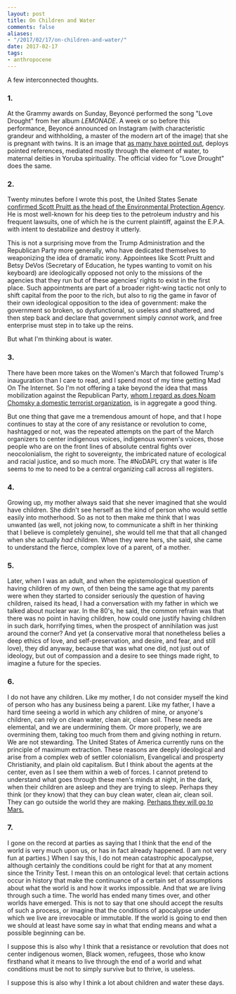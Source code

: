 ```yaml
---
layout: post
title: On Children and Water
comments: false
aliases: 
- "/2017/02/17/on-children-and-water/"
date: 2017-02-17
tags:
- anthropocene
---
```


A few interconnected thoughts.

<!--more-->

### 1.

At the Grammy awards on Sunday, Beyoncé performed the song "Love Drought" from her album *LEMONADE*. A week or so before this performance, Beyoncé announced on Instagram (with characteristic grandeur and withholding, a master of the modern art of the image) that she is pregnant with twins. It is an image that [as many have pointed out](http://www.okayafrica.com/in-brief/beyonce-channeled-yoruba-goddess-oshun-maternity-photoshoot/), deploys pointed references, mediated mostly through the element of water, to maternal deities in Yoruba spirituality. The official video for "Love Drought" does the same.

### 2.

Twenty minutes before I wrote this post, the United States Senate [confirmed Scott Pruitt as the head of the Environmental Protection Agency](https://www.nytimes.com/2017/02/17/us/politics/scott-pruitt-environmental-protection-agency.html?smprod=nytcore-iphone&smid=nytcore-iphone-share). He is most well-known for his deep ties to the petroleum industry and his frequent lawsuits, one of which he is the current plaintiff, against the E.P.A. with intent to destabilize and destroy it utterly.

This is not a surprising move from the Trump Administration and the Republican Party more generally, who have dedicated themselves to weaponizing the idea of dramatic irony. Appointees like Scott Pruitt and Betsy DeVos (Secretary of Education, he types wanting to vomit on his keyboard) are ideologically opposed not only to the missions of the agencies that they run but of these agencies’ rights to exist in the first place. Such appointments are part of a broader right-wing tactic not only to shift capital from the poor to the rich, but also to rig the game in favor of their own ideological opposition to the idea of government: make the government so broken, so dysfunctional, so useless and shattered, and then step back and declare that government simply *cannot* work, and free enterprise must step in to take up the reins.

But what I'm thinking about is water.

### 3.

There have been more takes on the Women's March that followed Trump's inauguration than I care to read, and I spend most of my time getting Mad On The Internet. So I'm not offering a take beyond the idea that mass mobilization against the Republican Party, [whom I regard as does Noam Chomsky a domestic terrorist organization](https://www.democracynow.org/2016/5/16/noam_chomsky_climate_change_nuclear_proliferation), is in aggregate a good thing.

But one thing that gave me a tremendous amount of hope, and that I hope continues to stay at the core of any resistance or revolution to come, hashtagged or not, was the repeated attempts on the part of the March organizers to center indigenous voices, indigenous women's voices, those people who are on the front lines of absolute central fights over neocolonialism, the right to sovereignty, the imbricated nature of ecological and racial justice, and so much more. The #NoDAPL cry that water is life seems to me to need to be a central organizing call across all registers.

### 4.

Growing up, my mother always said that she never imagined that she would have children. She didn't see herself as the kind of person who would settle easily into motherhood. So as not to then make me think that I was unwanted (as well, not joking now, to communicate a shift in her thinking that I believe is completely genuine), she would tell me that that all changed when she actually *had* children. When they were hers, she said, she came to understand the fierce, complex love of a parent, of a mother.

### 5.

Later, when I was an adult, and when the epistemological question of having children of my own, of then being the same age that my parents were when they started to consider seriously the question of having children, raised its head, I had a conversation with my father in which we talked about nuclear war. In the 80's, he said, the common refrain was that there was no point in having children, how could one justify having children in such dark, horrifying times, when the prospect of annihilation was just around the corner? And yet (a conservative moral that nonetheless belies a deep ethics of love, and self-preservation, and desire, and fear, and still love), they did anyway, because that was what one did, not just out of ideology, but out of compassion and a desire to see things made right, to imagine a future for the species.

### 6.

I do not have any children. Like my mother, I do not consider myself the kind of person who has any business being a parent. Like my father, I have a hard time seeing a world in which any children of mine, or anyone's children, can rely on clean water, clean air, clean soil. These needs are elemental, and we are undermining them. Or more properly, we are overmining them, taking too much from them and giving nothing in return. We are not stewarding. The United States of America currently runs on the principle of maximum extraction. These reasons are deeply ideological and arise from a complex web of settler colonialism, Evangelical and prosperty Christianity, and plain old capitalism. But I think about the agents at the center, even as I see them within a web of forces. I cannot pretend to understand what goes through these men's minds at night, in the dark, when their children are asleep and they are trying to sleep. Perhaps they think (or they know) that they can buy clean water, clean air, clean soil. They can go outside the world they are making. [Perhaps they will go to Mars.](https://medium.com/matter/all-dressed-up-for-mars-and-nowhere-to-go-7e76df527ca0#.hi5op3k8x)

### 7.

I gone on the record at parties as saying that I think that the end of the world is very much upon us, or has in fact already happened. (I am not very fun at parties.) When I say this, I do not mean catastrophic apocalypse, although certainly the conditions could be right for that at any moment since the Trinity Test. I mean this on an ontological level: that certain actions occur in history that make the continuance of a certain set of assumptions about what the world is and how it works impossible. And that we are living through such a time. The world has ended many times over, and other worlds have emerged. This is not to say that one should accept the results of such a process, or imagine that the conditions of apocalypse under which we live are irrevocable or immutable. If the world is going to end then we should at least have some say in what that ending means and what a possible beginning can be.

I suppose this is also why I think that a resistance or revolution that does not center indigenous women, Black women, refugees, those who know firsthand what it means to live through the end of a world and what conditions must be not to simply survive but to thrive, is useless.

I suppose this is also why I think a lot about children and water these days.
